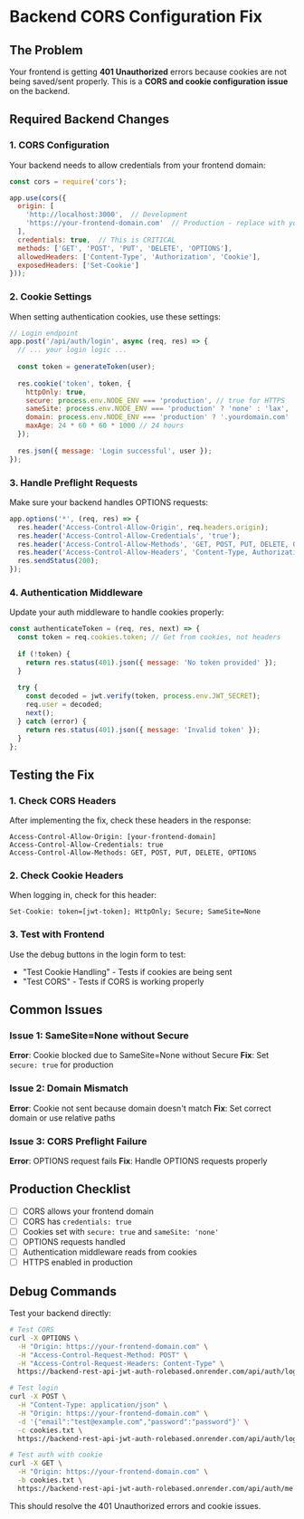 # Backend CORS Configuration Fix

## The Problem
Your frontend is getting **401 Unauthorized** errors because cookies are not being saved/sent properly. This is a **CORS and cookie configuration issue** on the backend.

## Required Backend Changes

### 1. CORS Configuration
Your backend needs to allow credentials from your frontend domain:

```javascript
const cors = require('cors');

app.use(cors({
  origin: [
    'http://localhost:3000',  // Development
    'https://your-frontend-domain.com'  // Production - replace with your actual domain
  ],
  credentials: true,  // This is CRITICAL
  methods: ['GET', 'POST', 'PUT', 'DELETE', 'OPTIONS'],
  allowedHeaders: ['Content-Type', 'Authorization', 'Cookie'],
  exposedHeaders: ['Set-Cookie']
}));
```

### 2. Cookie Settings
When setting authentication cookies, use these settings:

```javascript
// Login endpoint
app.post('/api/auth/login', async (req, res) => {
  // ... your login logic ...
  
  const token = generateToken(user);
  
  res.cookie('token', token, {
    httpOnly: true,
    secure: process.env.NODE_ENV === 'production', // true for HTTPS
    sameSite: process.env.NODE_ENV === 'production' ? 'none' : 'lax',
    domain: process.env.NODE_ENV === 'production' ? '.yourdomain.com' : undefined,
    maxAge: 24 * 60 * 60 * 1000 // 24 hours
  });
  
  res.json({ message: 'Login successful', user });
});
```

### 3. Handle Preflight Requests
Make sure your backend handles OPTIONS requests:

```javascript
app.options('*', (req, res) => {
  res.header('Access-Control-Allow-Origin', req.headers.origin);
  res.header('Access-Control-Allow-Credentials', 'true');
  res.header('Access-Control-Allow-Methods', 'GET, POST, PUT, DELETE, OPTIONS');
  res.header('Access-Control-Allow-Headers', 'Content-Type, Authorization, Cookie');
  res.sendStatus(200);
});
```

### 4. Authentication Middleware
Update your auth middleware to handle cookies properly:

```javascript
const authenticateToken = (req, res, next) => {
  const token = req.cookies.token; // Get from cookies, not headers
  
  if (!token) {
    return res.status(401).json({ message: 'No token provided' });
  }
  
  try {
    const decoded = jwt.verify(token, process.env.JWT_SECRET);
    req.user = decoded;
    next();
  } catch (error) {
    return res.status(401).json({ message: 'Invalid token' });
  }
};
```

## Testing the Fix

### 1. Check CORS Headers
After implementing the fix, check these headers in the response:
```
Access-Control-Allow-Origin: [your-frontend-domain]
Access-Control-Allow-Credentials: true
Access-Control-Allow-Methods: GET, POST, PUT, DELETE, OPTIONS
```

### 2. Check Cookie Headers
When logging in, check for this header:
```
Set-Cookie: token=[jwt-token]; HttpOnly; Secure; SameSite=None
```

### 3. Test with Frontend
Use the debug buttons in the login form to test:
- "Test Cookie Handling" - Tests if cookies are being sent
- "Test CORS" - Tests if CORS is working properly

## Common Issues

### Issue 1: SameSite=None without Secure
**Error**: Cookie blocked due to SameSite=None without Secure
**Fix**: Set `secure: true` for production

### Issue 2: Domain Mismatch
**Error**: Cookie not sent because domain doesn't match
**Fix**: Set correct domain or use relative paths

### Issue 3: CORS Preflight Failure
**Error**: OPTIONS request fails
**Fix**: Handle OPTIONS requests properly

## Production Checklist

- [ ] CORS allows your frontend domain
- [ ] CORS has `credentials: true`
- [ ] Cookies set with `secure: true` and `sameSite: 'none'`
- [ ] OPTIONS requests handled
- [ ] Authentication middleware reads from cookies
- [ ] HTTPS enabled in production

## Debug Commands

Test your backend directly:

```bash
# Test CORS
curl -X OPTIONS \
  -H "Origin: https://your-frontend-domain.com" \
  -H "Access-Control-Request-Method: POST" \
  -H "Access-Control-Request-Headers: Content-Type" \
  https://backend-rest-api-jwt-auth-rolebased.onrender.com/api/auth/login

# Test login
curl -X POST \
  -H "Content-Type: application/json" \
  -H "Origin: https://your-frontend-domain.com" \
  -d '{"email":"test@example.com","password":"password"}' \
  -c cookies.txt \
  https://backend-rest-api-jwt-auth-rolebased.onrender.com/api/auth/login

# Test auth with cookie
curl -X GET \
  -H "Origin: https://your-frontend-domain.com" \
  -b cookies.txt \
  https://backend-rest-api-jwt-auth-rolebased.onrender.com/api/auth/me
```

This should resolve the 401 Unauthorized errors and cookie issues.
